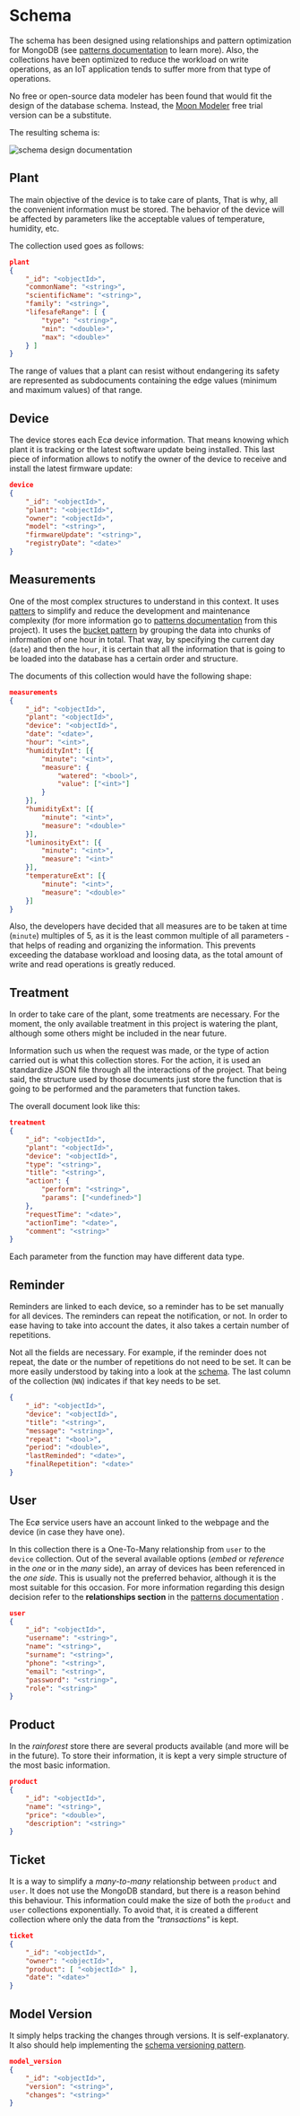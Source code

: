 # Schema

The schema has been designed using relationships and pattern optimization
for MongoDB (see
[patterns documentation](https://github.com/laurapm/UBICUA/tree/master/database/schema_design/patterns/) 
to learn more). Also, the collections have been optimized to reduce the 
workload on write operations, as an IoT application tends to suffer more from 
that type of operations.

No free or open-source data modeler has been found that would fit the design 
of the database schema. Instead, the 
[Moon Modeler](https://www.datensen.com/download.html) free trial version can
be a substitute.

The resulting schema is:

![schema design documentation](https://github.com/laurapm/UBICUA/tree/master/database/schema_design/design/eco-light.png)

## Plant

The main objective of the device is to take care of plants, That is why, all 
the convenient information must be stored. The behavior of the device will be 
affected by parameters like the acceptable values of temperature, humidity, 
etc.

The collection used goes as follows:

```json
plant
{
    "_id": "<objectId>",
    "commonName": "<string>",
    "scientificName": "<string>",
    "family": "<string>",
    "lifesafeRange": [ {
        "type": "<string>",
        "min": "<double>",
        "max": "<double>"
    } ]
}
```

The range of values that a plant can resist without endangering its safety are
represented as subdocuments containing the edge values (minimum and maximum 
values) of that range. 

## Device

The device stores each Ecø device information. That means knowing which plant 
it is tracking or the latest software update being installed. This last piece
of information allows to notify the owner of the device to receive and 
install the latest firmware update:

```json
device
{
    "_id": "<objectId>",
    "plant": "<objectId>",
    "owner": "<objectId>",
    "model": "<string>",
    "firmwareUpdate": "<string>",
    "registryDate": "<date>"
}
```

## Measurements

One of the most complex structures to understand in this context. It uses 
[patters](https://www.mongodb.com/blog/post/building-with-patterns-a-summary) 
to simplify and reduce the development and maintenance complexity (for more 
information go to 
[patterns documentation](https://github.com/laurapm/UBICUA/tree/master/database/schema_design/patterns/)
from this project). It uses the 
[bucket pattern](https://www.mongodb.com/blog/post/building-with-patterns-the-bucket-pattern)
by grouping the data into chunks of information of one hour in total. That 
way, by specifying the current day (`date`) and then the `hour`, it is certain 
that all the information that is going to be loaded into the database has a 
certain order and structure.

The documents of this collection would have the following shape:

```json
measurements
{
    "_id": "<objectId>",
    "plant": "<objectId>",
    "device": "<objectId>",
    "date": "<date>",
    "hour": "<int>",
    "humidityInt": [{
        "minute": "<int>",
        "measure": {
            "watered": "<bool>",
            "value": ["<int>"]
        }
    }],
    "humidityExt": [{
        "minute": "<int>",
        "measure": "<double>"
    }],
    "luminosityExt": [{
        "minute": "<int>",
        "measure": "<int>"
    }],
    "temperatureExt": [{
        "minute": "<int>",
        "measure": "<double>"
    }]
}
```

Also, the developers have decided that all measures are to be taken at time 
(`minute`) multiples of 5, as it is the least common multiple of all 
parameters - that helps of reading and organizing the information. This 
prevents exceeding the database workload and loosing data, as the total amount 
of write and read operations is greatly reduced.

## Treatment

In order to take care of the plant, some treatments are necessary. For the 
moment, the only available treatment in this project is watering the plant,
although some others might be included in the near future.

Information such us when the request was made, or the type of action carried 
out is what this collection stores. For the action, it is used an standardize 
JSON file through all the interactions of the project. That being said, the 
structure used by those documents just store the function that is going to be
performed and the parameters that function takes.

The overall document look like this:

```json
treatment
{
    "_id": "<objectId>",
    "plant": "<objectId>",
    "device": "<objectId>",
    "type": "<string>",
    "title": "<string>",
    "action": {
        "perform": "<string>",
        "params": ["<undefined>"]
    },
    "requestTime": "<date>",
    "actionTime": "<date>",
    "comment": "<string>"
}
```

Each parameter from the function may have different data type. 

## Reminder

Reminders are linked to each device, so a reminder has to be set manually for 
all devices. The reminders can repeat the notification, or not. In order to 
ease having to take into account the dates, it also takes a certain number of 
repetitions.

Not all the fields are necessary. For example, if the reminder does not repeat,
the date or the number of repetitions do not need to be set. It can be more 
easily understood by taking into a look at the 
[schema](https://github.com/laurapm/UBICUA/tree/master/database/schema_design/design/eco-dark.png).
The last column of the collection (`NN`) indicates if that key needs to be set.

```json
{
    "_id": "<objectId>",
    "device": "<objectId>",
    "title": "<string>",
    "message": "<string>",
    "repeat": "<bool>",
    "period": "<double>",
    "lastReminded": "<date>",
    "finalRepetition": "<date>"
}
```

## User

The Ecø service users have an account linked to the webpage and the device (in
case they have one). 

In this collection there is a One-To-Many relationship from `user` to the 
`device` collection. Out of the several available options (_embed_ or 
_reference_ in the _one_ or in the _many_ side), an array of devices has been 
referenced in the _one side_. This is usually not the preferred behavior, 
although it is the most suitable for this occasion. For more information 
regarding this design decision refer to the **relationships section** in the 
[patterns documentation](https://github.com/laurapm/UBICUA/tree/master/database/schema_design/patterns/) .

```json
user
{
    "_id": "<objectId>",
    "username": "<string>",
    "name": "<string>",
    "surname": "<string>",
    "phone": "<string>",
    "email": "<string>",
    "password": "<string>",
    "role": "<string>"
}
```

## Product

In the _rainforest_ store there are several products available (and more will 
be in the future). To store their information, it is kept a very simple 
structure of the most basic information.

```json
product
{
    "_id": "<objectId>",
    "name": "<string>",
    "price": "<double>",
    "description": "<string>"
}
```

## Ticket

It is a way to simplify a _many-to-many_ relationship between `product` and
`user`. It does not use the MongoDB standard, but there is a reason behind this
behaviour. This information could make the size of both the `product` and 
`user` collections exponentially. To avoid that, it is created a different 
collection where only the data from the _"transactions"_ is kept.

```json
ticket
{
    "_id": "<objectId>",
    "owner": "<objectId>",
    "product": [ "<objectId>" ],
    "date": "<date>"
}
```

## Model Version

It simply helps tracking the changes through versions. It is self-explanatory.
It also should help implementing the 
[schema versioning pattern](https://www.mongodb.com/blog/post/building-with-patterns-the-schema-versioning-pattern).

```json
model_version
{
    "_id": "<objectId>",
    "version": "<string>", 
    "changes": "<string>"
}
```
